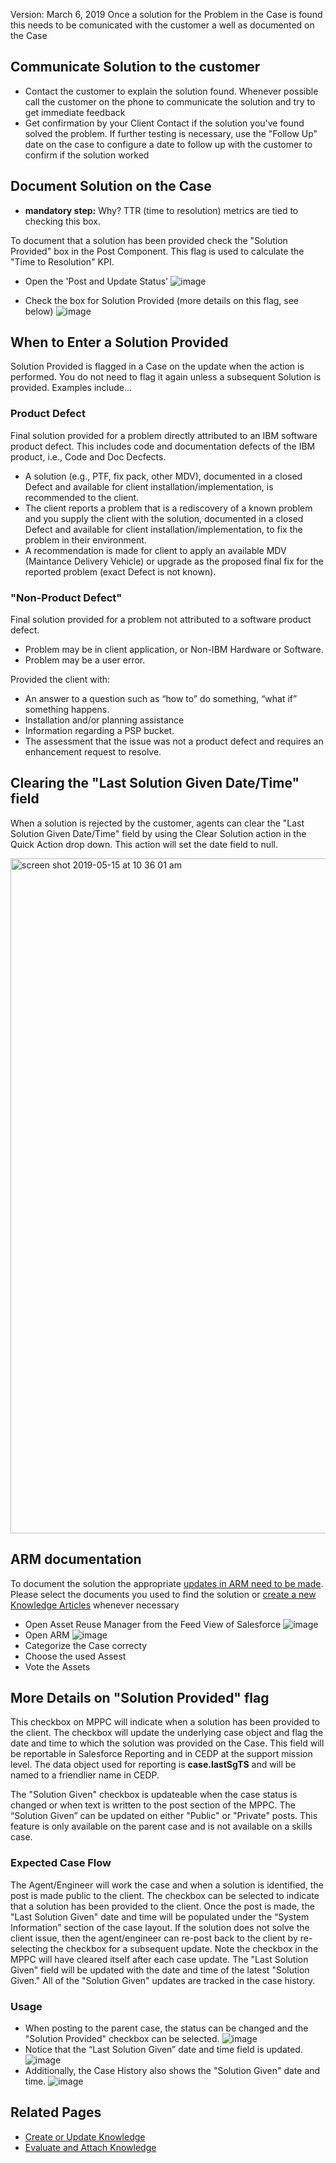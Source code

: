 Version: March 6, 2019
Once a solution for the Problem in the Case is found this needs to be comunicated with the customer a well as documented on the Case

## Communicate Solution to the customer 

* Contact the customer to explain the solution found. Whenever possible call the customer on the phone to communicate the solution and try to get immediate feedback 
* Get confirmation by your Client Contact if the solution you've found solved the problem. If further testing is necessary, use the "Follow Up" date on the case to configure a date to follow up with the customer to confirm if the solution worked

## Document Solution on the Case

* **mandatory step:** Why? TTR (time to resolution) metrics are tied to checking this box.

To document that a solution has been provided check the "Solution Provided" box in the Post Component. This flag is used to calculate the "Time to Resolution" KPI.

* Open the 'Post and Update Status' 
![image](https://media.github.ibm.com/user/70336/files/37234754-ac46-11e8-84b6-0dc75807232e)

* Check the box for Solution Provided (more details on this flag, see below)
![image](https://media.github.ibm.com/user/19331/files/459d5584-b4db-11e8-90a0-6a9c46850d1f)


## When to Enter a Solution Provided

Solution Provided is flagged in a Case on the update when the action is performed. You do not need to flag it again unless a subsequent Solution is provided.  Examples include...

### Product Defect
Final solution provided for a problem directly attributed to an IBM software product defect. This includes code and documentation defects of the IBM product, i.e., Code and Doc Decfects.

- A solution (e.g., PTF, fix pack, other MDV), documented in a closed Defect and available for client installation/implementation, is recommended to the client.
- The  client reports a problem that is a rediscovery of a known problem and you supply the client with the solution, documented in a closed Defect and available for client installation/implementation, to fix the problem in their environment.
- A recommendation is made for client to apply an available MDV (Maintance Delivery Vehicle)  or upgrade as the proposed final fix for the reported problem (exact Defect is not known). 
	
	
### "Non-Product Defect"

Final solution provided for a problem not attributed to a software product defect.
- Problem may be in client application, or Non-IBM Hardware or Software.
- Problem may be a user error. 

Provided the client with:
- An answer to a question such as “how to” do something, “what if” something happens.
- Installation and/or planning assistance
- Information regarding a PSP bucket.
- The assessment that the issue was not a product defect and requires an enhancement request to resolve.

## Clearing the "Last Solution Given Date/Time" field
When a solution is rejected by the customer, agents can clear the "Last Solution Given Date/Time" field by using the Clear Solution action in the Quick Action drop down. This action will set the date field to null.

<img width="1080" alt="screen shot 2019-05-15 at 10 36 01 am" src="https://media.github.ibm.com/user/156294/files/93cd0080-76fd-11e9-82fa-4c99de502620">

## ARM documentation
To document the solution the appropriate <a href="/dba-support/DBA-Education/#/DBA-Education/process/agents/case/arm">updates in ARM need to be made</a>. Please select the documents you used to find the solution or <a href="/dba-support/DBA-Education/#/DBA-Education/process/agents/case/knowledge">create a new Knowledge Articles</a> whenever necessary

* Open Asset Reuse Manager from the Feed View of Salesforce
![image](https://media.github.ibm.com/user/70336/files/9db2a636-ac46-11e8-84b4-07ea06c12a94)
* Open ARM 
![image](https://media.github.ibm.com/user/70336/files/e05107d0-ac46-11e8-89dd-daf99baf4d1a)
* Categorize the Case correcty
*  Choose the used Assest
* Vote the Assets

## More Details on "Solution Provided" flag
This checkbox on MPPC will indicate when a solution has been provided to the client. The checkbox will update the underlying case object and flag the date and time to which the solution was provided on the Case. This field will be reportable in Salesforce Reporting and in CEDP at the support mission level. The data object used for reporting is **case.lastSgTS** and will be named to a friendlier name in CEDP. 

The "Solution Given" checkbox is updateable when the case status is changed or when text is written to the post section of the MPPC. The “Solution Given” can be updated on either "Public" or "Private" posts. This feature is only available on the parent case and is not available on a skills case.

### Expected Case Flow 
The Agent/Engineer will work the case and when a solution is identified, the post is made public to the client. The checkbox can be selected to indicate that a solution has been provided to the client. Once the post is made, the "Last Solution Given" date and time will be populated under the “System Information” section of the case layout. If the solution does not solve the client issue, then the agent/engineer can re-post back to the client by re-selecting the checkbox for a
subsequent update. Note the checkbox in the MPPC will have cleared itself after each case update. The "Last Solution Given" field will be updated with the date and time of the latest "Solution Given." All of the "Solution Given" updates are tracked in the case history. 

### Usage
* When posting to the parent case, the status can be changed and the "Solution Provided" checkbox can be selected. 
  ![image](https://media.github.ibm.com/user/19331/files/bb814284-b5b1-11e8-8ac1-a1b68ebb4766)
* Notice that the “Last Solution Given” date and time field is updated.
  ![image](https://media.github.ibm.com/user/19331/files/cab66540-b5b1-11e8-86b1-6b60c68ceac1)
* Additionally, the Case History also shows the "Solution Given" date and time. 
  ![image](https://media.github.ibm.com/user/19331/files/dd2030f8-b5b1-11e8-810a-9ee60603ef55)


## Related Pages
* <a href="/dba-support/DBA-Education/#/DBA-Education/process/agents/case/knowledge">Create or Update Knowledge</a>
* <a href="/dba-support/DBA-Education/#/DBA-Education/process/agents/case/arm">Evaluate and Attach Knowledge</a>
